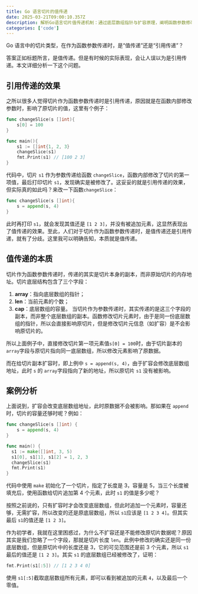 ```yaml
---
title: Go 语言切片的值传递
date: 2025-03-21T09:00:10.357Z
description: 解析Go语言切片值传递机制：通过底层数组指针与扩容原理，阐明函数参数修改对原数据的影响边界，解决开发中的常见理解误区。
categories: ['code']
---
```


Go 语言中的切片类型，在作为函数参数传递时，是“值传递”还是“引用传递”？

<!-- more -->

答案正如标题所言，是值传递。但是有时候的实际表现，会让人误以为是引用传递。本文详细分析一下这个问题。

## 引用传递的效果

之所以很多人觉得切片作为函数参数传递时是引用传递，原因就是在函数内部修改参数时，影响了原切片的值，这里有个例子：

```go
func changeSlice(s []int){
    s[0] = 100
}

func main(){
    s1 := []int{1, 2, 3}
    changeSlice(s1)
    fmt.Print(s1) // [100 2 3]
}
```

代码中，切片 `s1` 作为参数传递给函数 `changeSlice`，函数内部修改了切片的第一项值，最后打印切片 `s1`，发现确实是被修改了。这妥妥的就是引用传递的效果，但实际真的如此吗？来改一下函数`changeSlice`：

```go
func changeSlice(s []int){
	s = append(s, 4)
}
```

此时再打印 `s1`，就会发现其值还是 `[1 2 3]`，并没有被追加元素，这显然表现出了值传递的效果。至此，人们对于切片作为函数参数传递时，是值传递还是引用传递，就有了分歧。这里我可以明确告知，本质就是值传递。

## 值传递的本质

切片作为函数参数传递时，传递的其实是切片本身的副本，而非原始切片的内存地址。切片底层结构包含了三个字段：

1. **array**：指向底层数组的指针；
2. **len**：当前元素的个数；
3. **cap**：底层数组的容量。
   当切片作为参数传递时，其实传递的是这三个字段的副本，而非整个底层数组的副本。函数修改切片元素时，由于是同一份底层数组的指针，所以会直接影响原切片，但是修改切片元信息（如扩容）是不会影响原切片的。

所以上面例子中，直接修改切片第一项元素值`s[0] = 100`时，由于切片副本的 `array`字段与原切片指向同一底层数组，所以修改元素影响了原数据。

而在给切片副本扩容时，即上例中 `s = append(s, 4)`，由于扩容会修改底层数组地址，此时 `s` 的 `array`字段指向了新的地址，所以原切片 `s1` 没有被影响。

## 案例分析

上面说到，扩容会改变底层数组地址，此时原数据不会被影响。那如果在 `append` 时，切片的容量还够时呢？例如：

```go
func changeSlice(s []int) {
	s = append(s, 4)
}

func main() {
  s1 := make([]int, 3, 5)
  s1[0], s1[1], s1[2] = 1, 2, 3
  changeSlice(s1)
  fmt.Print(s1)
}
```

代码中使用 `make` 初始化了一个切片，指定了长度是 3，容量是 5，当三个长度被填充后，使用函数给切片追加第 4 个元素，此时 `s1` 的值是多少呢？

按照之前说的，只有扩容时才会改变底层数组，但此时追加一个元素时，容量还够，无需扩容，所以改变的还是原底层数组，所以 `s1`应该是 `[1 2 3 4]`。但其实最后 `s1`的值还是 `[1 2 3]`。

作为初学者，我就在这里困惑过，为什么不扩容还是不能修改原切片数据呢？原因其实是我们忽略了一个字段，那就是切片长度 `len`。此例中修改的确实还是同一份底层数组，但是原切片中的长度还是 3，它的可见范围还是前 3 个元素，所以 `s1` 最后的值还是 `[1 2 3]`。其实 `s1` 的底层数组已经被修改了，证明：

```go
fmt.Print(s1[:5]) // [1 2 3 4 0]
```

使用 `s1[:5]`截取底层数组所有元素，即可以看到被追加的元素 `4`，以及最后一个零值。
